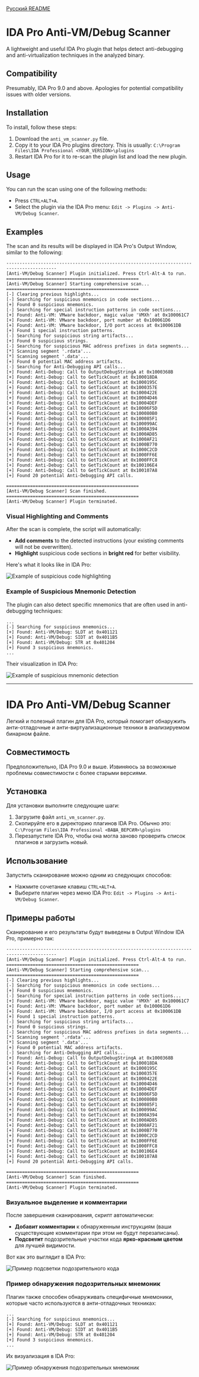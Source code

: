 [Русский README](#russian-readme)

# IDA Pro Anti-VM/Debug Scanner

A lightweight and useful IDA Pro plugin that helps detect anti-debugging and anti-virtualization techniques in the analyzed binary.

## Compatibility

Presumably, IDA Pro 9.0 and above. Apologies for potential compatibility issues with older versions.

## Installation

To install, follow these steps:

1.  Download the `anti_vm_scanner.py` file.
2.  Copy it to your IDA Pro plugins directory. This is usually:
    `C:\Program Files\IDA Professional <YOUR_VERSION>\plugins`
3.  Restart IDA Pro for it to re-scan the plugin list and load the new plugin.

## Usage

You can run the scan using one of the following methods:

*   Press `CTRL+ALT+A`.
*   Select the plugin via the IDA Pro menu: `Edit -> Plugins -> Anti-VM/Debug Scanner`.

## Examples

The scan and its results will be displayed in IDA Pro's Output Window, similar to the following:

```console
-----------------------------------------------------------------------------------------
[Anti-VM/Debug Scanner] Plugin initialized. Press Ctrl-Alt-A to run.
==================================================
[Anti-VM/Debug Scanner] Starting comprehensive scan...
==================================================
[-] Clearing previous highlights...
[-] Searching for suspicious mnemonics in code sections...
[+] Found 0 suspicious mnemonics.
[-] Searching for special instruction patterns in code sections...
[+] Found: Anti-VM: VMware backdoor, magic value 'VMXh' at 0x100061C7
[+] Found: Anti-VM: VMware backdoor, port number at 0x100061D6
[+] Found: Anti-VM: VMware backdoor, I/O port access at 0x100061DB
[+] Found 1 special instruction patterns.
[-] Searching for suspicious string artifacts...
[+] Found 0 suspicious strings.
[-] Searching for suspicious MAC address prefixes in data segments...
[*] Scanning segment '.rdata'...
[*] Scanning segment '.data'...
[+] Found 0 potential MAC address artifacts.
[-] Searching for Anti-Debugging API calls...
[+] Found: Anti-Debug: Call to OutputDebugStringA at 0x1000368B
[+] Found: Anti-Debug: Call to GetTickCount at 0x100018DA
[+] Found: Anti-Debug: Call to GetTickCount at 0x1000195C
[+] Found: Anti-Debug: Call to GetTickCount at 0x1000357E
[+] Found: Anti-Debug: Call to GetTickCount at 0x1000422E
[+] Found: Anti-Debug: Call to GetTickCount at 0x10004D46
[+] Found: Anti-Debug: Call to GetTickCount at 0x10004DEF
[+] Found: Anti-Debug: Call to GetTickCount at 0x10006F5D
[+] Found: Anti-Debug: Call to GetTickCount at 0x100080B0
[+] Found: Anti-Debug: Call to GetTickCount at 0x100085F1
[+] Found: Anti-Debug: Call to GetTickCount at 0x100099AC
[+] Found: Anti-Debug: Call to GetTickCount at 0x1000A394
[+] Found: Anti-Debug: Call to GetTickCount at 0x1000AD85
[+] Found: Anti-Debug: Call to GetTickCount at 0x1000AF21
[+] Found: Anti-Debug: Call to GetTickCount at 0x1000B770
[+] Found: Anti-Debug: Call to GetTickCount at 0x1000C2CD
[+] Found: Anti-Debug: Call to GetTickCount at 0x1000FF6E
[+] Found: Anti-Debug: Call to GetTickCount at 0x1000FFC8
[+] Found: Anti-Debug: Call to GetTickCount at 0x100106E4
[+] Found: Anti-Debug: Call to GetTickCount at 0x100107A8
[+] Found 20 potential Anti-Debugging API calls.

==================================================
[Anti-VM/Debug Scanner] Scan finished.
==================================================
[Anti-VM/Debug Scanner] Plugin terminated.
```

### Visual Highlighting and Comments

After the scan is complete, the script will automatically:

*   **Add comments** to the detected instructions (your existing comments will not be overwritten).
*   **Highlight** suspicious code sections in **bright red** for better visibility.

Here's what it looks like in IDA Pro:

![Example of suspicious code highlighting](IAVS_screenshots/Pasted%20image%2020250807182412.png)

### Example of Suspicious Mnemonic Detection

The plugin can also detect specific mnemonics that are often used in anti-debugging techniques:

```console
...
[-] Searching for suspicious mnemonics...
[+] Found: Anti-VM/Debug: SLDT at 0x401121
[+] Found: Anti-VM/Debug: SIDT at 0x4011B5
[+] Found: Anti-VM/Debug: STR at 0x401204
[+] Found 3 suspicious mnemonics.
...
```

Their visualization in IDA Pro:

![Example of suspicious mnemonic detection](IAVS_screenshots/Pasted%20image%2020250807182535.png)

---

<a name="russian-readme"></a>

# IDA Pro Anti-VM/Debug Scanner

Легкий и полезный плагин для IDA Pro, который помогает обнаружить анти-отладочные и анти-виртуализационные техники в анализируемом бинарном файле.

## Совместимость

Предположительно, IDA Pro 9.0 и выше. Извиняюсь за возможные проблемы совместимости с более старыми версиями.

## Установка

Для установки выполните следующие шаги:

1.  Загрузите файл `anti_vm_scanner.py`.
2.  Скопируйте его в директорию плагинов IDA Pro. Обычно это:
    `C:\Program Files\IDA Professional <ВАША_ВЕРСИЯ>\plugins`
3.  Перезапустите IDA Pro, чтобы она могла заново проверить список плагинов и загрузить новый.

## Использование

Запустить сканирование можно одним из следующих способов:

*   Нажмите сочетание клавиш `CTRL+ALT+A`.
*   Выберите плагин через меню IDA Pro: `Edit -> Plugins -> Anti-VM/Debug Scanner`.

## Примеры работы

Сканирование и его результаты будут выведены в Output Window IDA Pro, примерно так:

```console
-----------------------------------------------------------------------------------------
[Anti-VM/Debug Scanner] Plugin initialized. Press Ctrl-Alt-A to run.
==================================================
[Anti-VM/Debug Scanner] Starting comprehensive scan...
==================================================
[-] Clearing previous highlights...
[-] Searching for suspicious mnemonics in code sections...
[+] Found 0 suspicious mnemonics.
[-] Searching for special instruction patterns in code sections...
[+] Found: Anti-VM: VMware backdoor, magic value 'VMXh' at 0x100061C7
[+] Found: Anti-VM: VMware backdoor, port number at 0x100061D6
[+] Found: Anti-VM: VMware backdoor, I/O port access at 0x100061DB
[+] Found 1 special instruction patterns.
[-] Searching for suspicious string artifacts...
[+] Found 0 suspicious strings.
[-] Searching for suspicious MAC address prefixes in data segments...
[*] Scanning segment '.rdata'...
[*] Scanning segment '.data'...
[+] Found 0 potential MAC address artifacts.
[-] Searching for Anti-Debugging API calls...
[+] Found: Anti-Debug: Call to OutputDebugStringA at 0x1000368B
[+] Found: Anti-Debug: Call to GetTickCount at 0x100018DA
[+] Found: Anti-Debug: Call to GetTickCount at 0x1000195C
[+] Found: Anti-Debug: Call to GetTickCount at 0x1000357E
[+] Found: Anti-Debug: Call to GetTickCount at 0x1000422E
[+] Found: Anti-Debug: Call to GetTickCount at 0x10004D46
[+] Found: Anti-Debug: Call to GetTickCount at 0x10004DEF
[+] Found: Anti-Debug: Call to GetTickCount at 0x10006F5D
[+] Found: Anti-Debug: Call to GetTickCount at 0x100080B0
[+] Found: Anti-Debug: Call to GetTickCount at 0x100085F1
[+] Found: Anti-Debug: Call to GetTickCount at 0x100099AC
[+] Found: Anti-Debug: Call to GetTickCount at 0x1000A394
[+] Found: Anti-Debug: Call to GetTickCount at 0x1000AD85
[+] Found: Anti-Debug: Call to GetTickCount at 0x1000AF21
[+] Found: Anti-Debug: Call to GetTickCount at 0x1000B770
[+] Found: Anti-Debug: Call to GetTickCount at 0x1000C2CD
[+] Found: Anti-Debug: Call to GetTickCount at 0x1000FF6E
[+] Found: Anti-Debug: Call to GetTickCount at 0x1000FFC8
[+] Found: Anti-Debug: Call to GetTickCount at 0x100106E4
[+] Found: Anti-Debug: Call to GetTickCount at 0x100107A8
[+] Found 20 potential Anti-Debugging API calls.

==================================================
[Anti-VM/Debug Scanner] Scan finished.
==================================================
[Anti-VM/Debug Scanner] Plugin terminated.
```

### Визуальное выделение и комментарии

После завершения сканирования, скрипт автоматически:

*   **Добавит комментарии** к обнаруженным инструкциям (ваши существующие комментарии при этом не будут перезаписаны).
*   **Подсветит** подозрительные участки кода **ярко-красным цветом** для лучшей видимости.

Вот как это выглядит в IDA Pro:

![Пример подсветки подозрительного кода](IAVS_screenshots/Pasted%20image%2020250807182412.png)

### Пример обнаружения подозрительных мнемоник

Плагин также способен обнаруживать специфичные мнемоники, которые часто используются в анти-отладочных техниках:

```console
...
[-] Searching for suspicious mnemonics...
[+] Found: Anti-VM/Debug: SLDT at 0x401121
[+] Found: Anti-VM/Debug: SIDT at 0x4011B5
[+] Found: Anti-VM/Debug: STR at 0x401204
[+] Found 3 suspicious mnemonics.
...
```

Их визуализация в IDA Pro:

![Пример обнаружения подозрительных мнемоник](IAVS_screenshots/Pasted%20image%2020250807182535.png)
